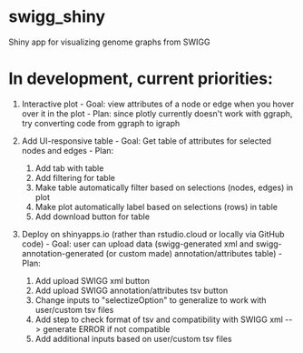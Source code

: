 # swigg_shiny
Shiny app for visualizing genome graphs from SWIGG

# In development, current priorities:

  1. Interactive plot
    - Goal: view attributes of a node or edge when you hover over it in the plot
    - Plan: since plotly currently doesn't work with ggraph, try converting code from ggraph to igraph
  
  2. Add UI-responsive table
    - Goal: Get table of attributes for selected nodes and edges
    - Plan: 
      1. Add tab with table
      2. Add filtering for table
      3. Make table automatically filter based on selections (nodes, edges) in plot
      4. Make plot automatically label based on selections (rows) in table
      5. Add download button for table 

  3. Deploy on shinyapps.io (rather than rstudio.cloud or locally via GitHub code)
    - Goal: user can upload data (swigg-generated xml and swigg-annotation-generated (or custom made) annotation/attributes table)
    - Plan:
      1. Add upload SWIGG xml button
      2. Add upload SWIGG annotation/attributes tsv button
      3. Change inputs to "selectizeOption" to generalize to work with user/custom tsv files
      4. Add step to check format of tsv and compatibility with SWIGG xml --> generate ERROR if not compatible
      5. Add additional inputs based on user/custom tsv files
